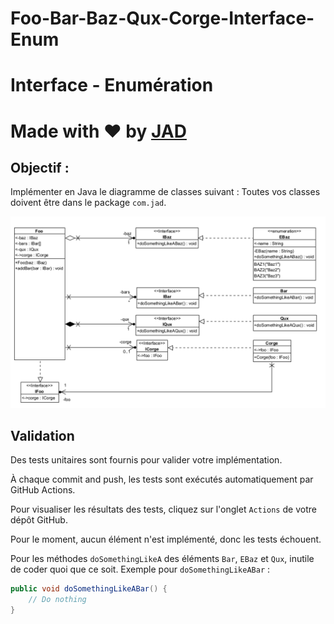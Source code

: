 # Foo-Bar-Baz-Qux-Corge-Interface-Enum

# Interface - Enumération

# Made with ❤️ by [JAD](mailto:jeanaymeric@gmail.com)

## Objectif :

Implémenter en Java le diagramme de classes suivant :
Toutes vos classes doivent être dans le package `com.jad`.

![Diagramme de classes](src/main/resources/foobarbazinterfaceenum.png)

## Validation

Des tests unitaires sont fournis pour valider votre implémentation.

À chaque commit and push, les tests sont exécutés automatiquement par GitHub Actions.

Pour visualiser les résultats des tests, cliquez sur l'onglet `Actions` de votre dépôt GitHub.

Pour le moment, aucun élément n'est implémenté, donc les tests échouent.

Pour les méthodes `doSomethingLikeA` des éléments `Bar`, `EBaz` et `Qux`, inutile de coder quoi que ce soit.
Exemple pour `doSomethingLikeABar` :

```java
public void doSomethingLikeABar() {
    // Do nothing
}
```
